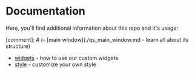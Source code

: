 # Documentation

Here, you'll find additional information about this repo and it's usage:

[comment]: # (- [main window](./qs_main_window.md - learn all about its structure)
- [widgets](./widgets.md) - how to use our custom widgets
- [style](./style.md) - customize your own style